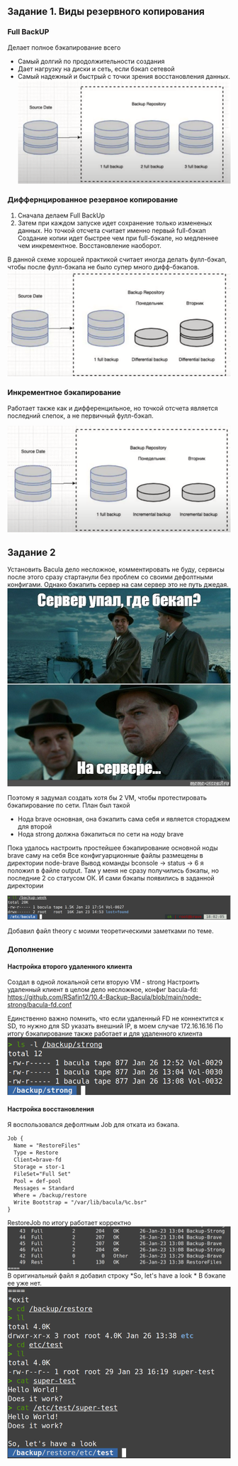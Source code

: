 ## Задание 1. Виды резервного копирования
### Full BackUP
Делает полное бэкапирование всего
- Самый долгий по продолжительности создания
- Дает нагрузку на диски и сеть, если бэкап сетевой
- Самый надежный и быстрый с точки зрения восстановления данных. 
![full-backup](https://github.com/RSafin12/Screenshots/blob/main/full_backup.png)

### Диффернцированное резервное копирование
1. Сначала делаем Full BackUp
2. Затем при каждом запуске идет сохранение только измененых данных. Но точкой отсчета считает именно первый full-бэкап
Создание копии идет быстрее чем при full-бэкапе, но медленнее чем инкрементное. Восстановление наоборот. 

В данной схеме хорошей практикой считает иногда делать фулл-бэкап, чтобы после фулл-бэкапа не было супер много дифф-бэкапов. 
![diff-backup](https://github.com/RSafin12/Screenshots/blob/main/diff_backup.png)

### Инкрементное бэкапирование 
Работает также как и дифференцильное, но точкой отсчета является последний слепок, а не первичный фулл-бэкап. 

![inc-backup](https://github.com/RSafin12/Screenshots/blob/main/inc_backup.png)

## Задание 2 
Установить Bacula дело несложное, комментировать не буду, сервисы после этого сразу стартанули без проблем со своими дефолтными конфигами. 
Однако бэкапить сервер на сам сервер это не путь джедая. 
![mem](https://github.com/RSafin12/Screenshots/blob/main/mem.png)

Поэтому я задумал создать хотя бы 2 VM, чтобы протестировать бэкапирование по сети. План был такой
- Нода brave основная, она бэкапить сама себя и является стораджем для второй
- Нода strong должна бэкапиться по сети на ноду brave

Пока удалось настроить простейшее бэкапирование основной ноды brave саму на себя
Все конфигуарционные файлы размещены в директории node-brave
Вывод команды bconsole -> status -> 6 я положил в файле output. Там у меня не сразу получились бэкапы, но последние 2 со статусом ОК. И сами бэкапы появились в заданной директории

![result](https://github.com/RSafin12/Screenshots/blob/main/result_backup.png)


Добавил файл theory с моими теоретическими заметками по теме.

### Дополнение

#### Настройка второго удаленного клиента

Создал в одной локальной сети вторую VM - strong 
Настроить удаленный клиент в целом дело несложное, конфиг bacula-fd:
https://github.com/RSafin12/10.4-Backup-Bacula/blob/main/node-strong/bacula-fd.conf

Единственно важно помнить, что если удаленный FD не коннектится к SD, то нужно для SD указать внешний IP, в моем случае 172.16.16.16
По итогу бэкапирование также работает и для удаленного клиента
![2nd_result](https://github.com/RSafin12/Screenshots/blob/main/result_strong.png)

#### Настройка восстановления

Я воспользовался дефолтным Job для отката из бэкапа. 

```
Job {
  Name = "RestoreFiles"
  Type = Restore
  Client=brave-fd
  Storage = stor-1
  FileSet="Full Set"
  Pool = def-pool
  Messages = Standard
  Where = /backup/restore
  Write Bootstrap = "/var/lib/bacula/%c.bsr"
}
```
RestoreJob по итогу работает корректно 
![jobs_status](https://github.com/RSafin12/Screenshots/blob/main/status_restore.png)
В оригинальный файл я добавил строку 
*So, let's have a look *
В бэкапе ее уже нет.
![jobs_status2](https://github.com/RSafin12/Screenshots/blob/main/restore_result.png)














